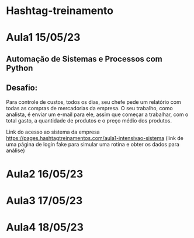 # Hashtag-treinamento

<h1>Aula1 15/05/23</h1>
<h2>Automação de Sistemas e Processos com Python</h2>
<h2>Desafio:</h2>

<p>Para controle de custos, todos os dias, seu chefe pede um relatório com todas as compras de mercadorias da empresa. O seu trabalho, como analista, é enviar um e-mail para ele, assim que começar a trabalhar, com o total gasto, a quantidade de produtos e o preço médio dos produtos.</p>

<p>Link do acesso ao sistema da empresa <a href="https://pages.hashtagtreinamentos.com/aula1-intensivao-sistema">https://pages.hashtagtreinamentos.com/aula1-intensivao-sistema</a> (link de uma página de login fake para simular uma rotina e obter os dados para análise)</p>

<h1>Aula2 16/05/23</h1>

<h1>Aula3 17/05/23</h1>

<h1>Aula4 18/05/23</h1>


